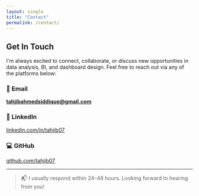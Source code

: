 ```yaml
---
layout: single
title: "Contact"
permalink: /contact/
---
```


## Get In Touch

I'm always excited to connect, collaborate, or discuss new opportunities in data analysis, BI, and dashboard design. Feel free to reach out via any of the platforms below:

### 📧 Email
**[tahjibahmedsiddique@gmail.com](mailto:tahjibahmedsiddique@gmail.com)**

### 💼 LinkedIn  
[linkedin.com/in/tahjib07](https://www.linkedin.com/in/tahjib07)

### 💻 GitHub  
[github.com/tahjib07](https://github.com/tahjib07)

---

> 📬 I usually respond within 24–48 hours. Looking forward to hearing from you!
